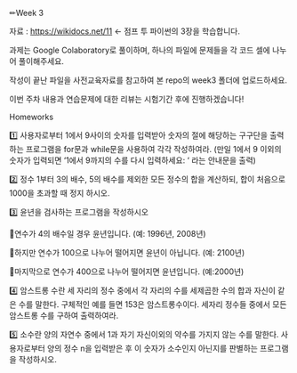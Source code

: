 ✏Week 3

자료 :  https://wikidocs.net/11 ← 점프 투 파이썬의 3장을 학습합니다.

과제는 Google Colaboratory로 풀이하며, 하나의 파일에 문제들을 각 코드 셀에 나누어 풀이해주세요.

작성이 끝난 파일을 사전교육자료를 참고하여 본 repo의 week3 폴더에 업로드하세요.

이번 주차 내용과 연습문제에 대한 리뷰는 시험기간 후에 진행하겠습니다!

Homeworks

1️⃣ 사용자로부터 1에서 9사이의 숫자를 입력받아 숫자의 절에 해당하는 구구단을 출력하는 프로그램을 for문과 while문을 사용하여 각각 
작성하여라. (만일 1에서 9 이외의 숫자가 입력되면 ‘1에서 9까지의 수를 다시 입력하세요: ‘ 라는 안내문을 출력)

2️⃣ 정수 1부터 3의 배수, 5의 배수를 제외한 모든 정수의 합을 계산하되, 합이 처음으로 1000을 초과할 때 정지 하시오.

3️⃣ 윤년을 검사하는 프로그램을 작성하시오

🔸연수가 4의 배수일 경우 윤년입니다. (예: 1996년, 2008년)

🔸하지만 연수가 100으로 나누어 떨어지면 윤년이 아닙니다. (예: 2100년)

🔸마지막으로 연수가 400으로 나누어 떨어지면 윤년입니다. (예:2000년)

4️⃣ 암스트롱 수란 세 자리의 정수 중에서 각 자리의 수를 세제곱한 수의 합과 자신이 같은 수를 말한다. 구체적인 예를 들면 153은 암스트롱수이다. 
세자리 정수들 중에서 모든 암스트롱 수를 구하여 출력하여라.

5️⃣ 소수란 양의 자연수 중에서 1과 자기 자신이외의 약수를 가지지 않는 수를 말한다. 사용자로부터 양의 정수 n을 입력받은 후 이 숫자가 소수인지 아닌지를 판별하는 프로그램을 작성하시오.
